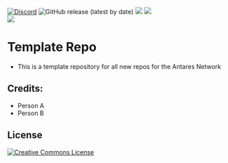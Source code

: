 [![Discord](https://discordapp.com/api/guilds/649703068799336454/widget.png)](https://discordapp.com/invite/KKYw763)
![GitHub release (latest by date)](https://img.shields.io/github/v/release/Antares-Network/template-repo?style=social)
![](https://img.shields.io/github/repo-size/Antares-Network/template-repo?color=Green&style=flat-square)
![](https://img.shields.io/tokei/lines/github/Antares-Network/template-repo?style=flat-square)  
![](https://cdn.discordapp.com/icons/649703068799336454/1a7ef8f706cd60d62547d2c7dc08d6f0.png) 

# Template Repo 
- This is a template repository for all new repos for the Antares Network


## Credits:
- Person A
- Person B

## License

<a rel="license" href="http://creativecommons.org/licenses/by-nc-nd/3.0/"><img alt="Creative Commons License" style="border-width:0" src="https://i.creativecommons.org/l/by-nc-nd/3.0/88x31.png" /></a>
